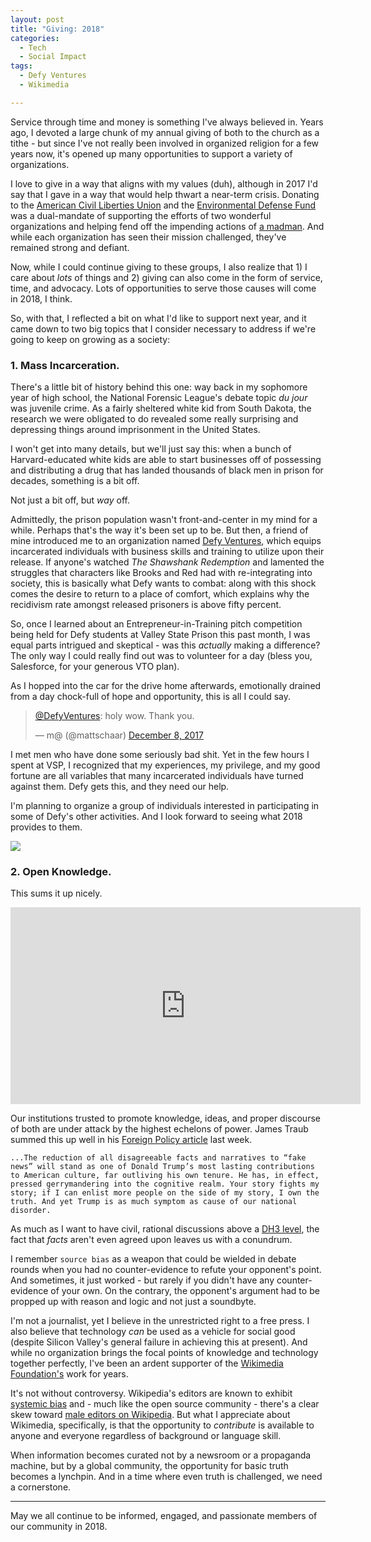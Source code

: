 ```yaml
---
layout: post
title: "Giving: 2018"
categories:
  - Tech
  - Social Impact
tags:
  - Defy Ventures
  - Wikimedia

---
```


Service through time and money is something I've always believed in. Years ago, I devoted a large chunk of my annual giving of both to the church as a tithe - but since I've not really been involved in organized religion for a few years now, it's opened up many opportunities to support a variety of organizations.

I love to give in a way that aligns with my values (duh), although in 2017 I'd say that I gave in a way that would help thwart a near-term crisis. Donating to the [American Civil Liberties Union](https://www.aclu.org/) and the [Environmental Defense Fund](https://www.edf.org/) was a dual-mandate of supporting the efforts of two wonderful organizations and helping fend off the impending actions of [a madman](https://www.donaldjtrump.com/). And while each organization has seen their mission challenged, they've remained strong and defiant.

Now, while I could continue giving to these groups, I also realize that 1) I care about _lots_ of things and 2) giving can also come in the form of service, time, and advocacy. Lots of opportunities to serve those causes will come in 2018, I think.

So, with that, I reflected a bit on what I'd like to support next year, and it came down to two big topics that I consider necessary to address if we're going to keep on growing as a society:

### 1. Mass Incarceration.

There's a little bit of history behind this one: way back in my sophomore year of high school, the National Forensic League's debate topic _du jour_ was juvenile crime. As a fairly sheltered white kid from South Dakota, the research we were obligated to do revealed some really surprising and depressing things around imprisonment in the United States.

I won't get into many details, but we'll just say this: when a bunch of Harvard-educated white kids are able to start businesses off of possessing and distributing a drug that has landed thousands of black men in prison for decades, something is a bit off.

Not just a bit off, but _way_ off.

Admittedly, the prison population wasn't front-and-center in my mind for a while. Perhaps that's the way it's been set up to be. But then, a friend of mine introduced me to an organization named [Defy Ventures](http://www.defyventures.org), which equips incarcerated individuals with business skills and training to utilize upon their release.  If anyone's watched _The Shawshank Redemption_ and lamented the struggles that characters like Brooks and Red had with re-integrating into society, this is basically what Defy wants to combat: along with this shock comes the desire to return to a place of comfort, which explains why the recidivism rate amongst released prisoners is above fifty percent.

So, once I learned about an Entrepreneur-in-Training pitch competition being held for Defy students at Valley State Prison this past month, I was equal parts intrigued and skeptical - was this _actually_ making a difference? The only way I could really find out was to volunteer for a day (bless you, Salesforce, for your generous VTO plan).

As I hopped into the car for the drive home afterwards, emotionally drained from a day chock-full of hope and opportunity, this is all I could say.

<blockquote class="twitter-tweet" data-lang="en"><p lang="en" dir="ltr"><a href="https://twitter.com/DefyVentures?ref_src=twsrc%5Etfw">@DefyVentures</a>: holy wow. Thank you.</p>&mdash; m@ (@mattschaar) <a href="https://twitter.com/mattschaar/status/938985938138537984?ref_src=twsrc%5Etfw">December 8, 2017</a></blockquote>
<script async src="https://platform.twitter.com/widgets.js" charset="utf-8"></script>

I met men who have done some seriously bad shit. Yet in the few hours I spent at VSP, I recognized that my experiences, my privilege, and my good fortune are all variables that many incarcerated individuals have turned against them. Defy gets this, and they need our help.

I'm planning to organize a group of individuals interested in participating in some of Defy's other activities. And I look forward to seeing what 2018 provides to them.

![](https://user-images.githubusercontent.com/3597934/34347730-de0d2202-e9c2-11e7-8bb3-bddc84fab25b.jpg)


### 2. Open Knowledge.

This sums it up nicely.

<iframe width="560" height="315" src="https://www.youtube.com/embed/1IDF-8khS3w?rel=0" frameborder="0" gesture="media" allow="encrypted-media" allowfullscreen></iframe>

Our institutions trusted to promote knowledge, ideas, and proper discourse of both are under attack by the highest echelons of power. James Traub summed this up well in his [Foreign Policy article](http://foreignpolicy.com/2017/12/19/the-united-states-of-america-is-decadent-and-depraved/) last week.

`...The reduction of all disagreeable facts and narratives to “fake news” will stand as one of Donald Trump’s most lasting contributions to American culture, far outliving his own tenure. He has, in effect, pressed gerrymandering into the cognitive realm. Your story fights my story; if I can enlist more people on the side of my story, I own the truth. And yet Trump is as much symptom as cause of our national disorder.`

As much as I want to have civil, rational discussions above a [DH3 level](http://www.paulgraham.com/disagree.html), the fact that _facts_ aren't even agreed upon leaves us with a conundrum.

I remember `source bias` as a weapon that could be wielded in debate rounds when you had no counter-evidence to refute your opponent's point. And sometimes, it just worked - but rarely if you didn't have any counter-evidence of your own. On the contrary, the opponent's argument had to be propped up with reason and logic and not just a soundbyte.

I'm not a journalist, yet I believe in the unrestricted right to a free press. I also believe that technology _can_ be used as a vehicle for social good (despite Silicon Valley's general failure in achieving this at present). And while no organization brings the focal points of knowledge and technology together perfectly, I've been an ardent supporter of the [Wikimedia Foundation's](https://en.wikipedia.org/wiki/Wikimedia_Foundation) work for years.

It's not without controversy. Wikipedia's editors are known to exhibit [systemic bias](https://en.wikipedia.org/wiki/Criticism_of_Wikipedia#Systemic_bias_in_coverage)
 and - much like the open source community - there's a clear skew toward [male editors on Wikipedia](https://en.wikipedia.org/wiki/Gender_bias_on_Wikipedia). But what I appreciate about Wikimedia, specifically, is that the opportunity to _contribute_ is available to anyone and everyone regardless of background or language skill.

 When information becomes curated not by a newsroom or a propaganda machine, but by a global community, the opportunity for basic truth becomes a lynchpin. And in a time where even truth is challenged, we need a cornerstone.

 ------

May we all continue to be informed, engaged, and passionate members of our community in 2018.
